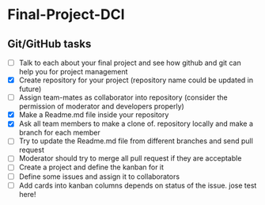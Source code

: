 # Final-Project-DCI

## Git/GitHub tasks

- [ ] Talk to each about your final project and see how github and git can help you for project management
- [x] Create repository for your project (repository name could be updated in future)
- [ ] Assign team-mates as collaborator into repository (consider the permission of moderator and developers properly)
- [x] Make a Readme.md file inside your repository
- [x] Ask all team members to make a clone of. repository locally and make a branch for each member
- [ ] Try to update the Readme.md file from different branches and send pull request
- [ ] Moderator should try to merge all pull request if they are acceptable
- [ ] Create a project and define the kanban for it
- [ ] Define some issues and assign it to collaborators
- [ ] Add cards into kanban columns depends on status of the issue.
  jose test here! 
